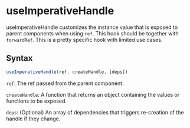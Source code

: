 # useImperativeHandle

useImperativeHandle customizes the instance value that is exposed to parent components when using `ref`. This hook should be together with `forwardRef`. This is a pretty specific hook with limited use cases.

## Syntax
```javascript
useImperativeHandle(ref, createHandle, [deps])
```
`ref`: The ref passed from the parent component.

`createHandle`: A function that returns an object containing the values or functions to be exposed.

`deps`: (Optional) An array of dependencies that triggers re-creation of the handle if they change.
